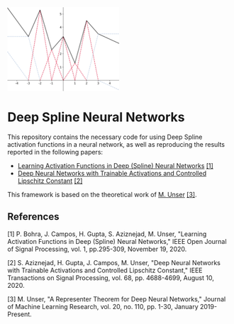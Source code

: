 <img src="https://github.com/joaquimcampos/DeepSplines/blob/master/img/deepspline_basis.svg" width=50% height=50%>

# Deep Spline Neural Networks

This repository contains the necessary code for using Deep Spline activation
functions in a neural network, as well as reproducing the results reported in
the following papers:

-   [Learning Activation Functions in Deep (Spline) Neural Networks](http://bigwww.epfl.ch/publications/bohra2003.html) [[1]](#1)
-   [Deep Neural Networks with Trainable Activations and Controlled Lipschitz Constant](http://bigwww.epfl.ch/publications/aziznejad2001.html) [[2]](#2)

This framework is based on the theoretical work of
[M. Unser](http://bigwww.epfl.ch/publications/unser1901.html) [[3]](#3).


## References
<a id="1">[1]</a>
P. Bohra, J. Campos, H. Gupta, S. Aziznejad, M. Unser,
"Learning Activation Functions in Deep (Spline) Neural Networks,"
IEEE Open Journal of Signal Processing, vol. 1, pp.295-309, November 19, 2020.

<a id="2">[2]</a>
S. Aziznejad, H. Gupta, J. Campos, M. Unser,
"Deep Neural Networks with Trainable Activations and Controlled Lipschitz Constant,"
IEEE Transactions on Signal Processing, vol. 68, pp. 4688-4699, August 10, 2020.

<a id="3">[3]</a>
M. Unser,
"A Representer Theorem for Deep Neural Networks,"
Journal of Machine Learning Research, vol. 20, no. 110, pp. 1-30, January 2019-Present.
